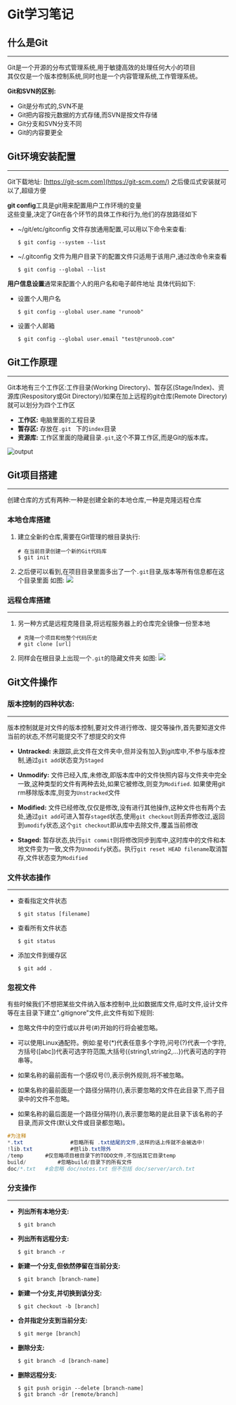 # Git学习笔记


## 什么是Git

---

Git是一个开源的分布式管理系统,用于敏捷高效的处理任何大小的项目  
其仅仅是一个版本控制系统,同时也是一个内容管理系统,工作管理系统。

**Git和SVN的区别:**
- Git是分布式的,SVN不是
- Git把内容按元数据的方式存储,而SVN是按文件存储
- Git分支和SVN分支不同
- Git的内容要更全

## Git环境安装配置 
---
Git下载地址: [https://git-scm.com](https://git-scm.com/)
之后傻瓜式安装就可以了,超级方便

**git config**工具是git用来配置用户工作环境的变量  
这些变量,决定了Git在各个环节的具体工作和行为,他们的存放路径如下

- ~/git/etc/gitconfig 文件存放通用配置,可以用以下命令来查看:
   ```shell
   $ git config --system --list
   ``` 
 - ~/.gitconfig 文件为用户目录下的配置文件只适用于该用户,通过改命令来查看
   ```shell
   $ git config --global --list
   ``` 


**用户信息设置**通常来配置个人的用户名和电子邮件地址
具体代码如下:
* 设置个人用户名
  ```shell
  $ git config --global user.name "runoob"
  ```
* 设置个人邮箱
  ```shell
  $ git config --global user.email "test@runoob.com"
  ```

## Git工作原理
---

Git本地有三个工作区:工作目录(Working Directory)、暂存区(Stage/Index)、资源库(Respository或Git Directory)/如果在加上远程的git仓库(Remote Directory)就可以划分为四个工作区  

- **工作区:** 电脑里面的工程目录
- **暂存区:** 存放在```.git ``` 下的```index```目录
- **资源库:** 工作区里面的隐藏目录```.git```,这个不算工作区,而是Git的版本库。


![output](https://note.youdao.com/yws/api/personal/file/WEB4e4d3b7e45cf1607c096bd7387e30bf8?method=download&shareKey=6dacdea9171258b704cde77a80077e53)


## Git项目搭建
---

创建仓库的方式有两种:一种是创建全新的本地仓库,一种是克隆远程仓库


### 本地仓库搭建

1. 建立全新的仓库,需要在Git管理的根目录执行:
    ```shell
    # 在当前目录创建一个新的Git代码库
    $ git init
    ```
    
    
2. 之后便可以看到,在项目目录里面多出了一个`.git`目录,版本等所有信息都在这个目录里面
	如图:
    ![](https://note.youdao.com/yws/api/personal/file/WEBcbcfd449663bb9069e5370036a7126c7?method=download&shareKey=3a8e484169d15083626b4a697b94d536)

### 远程仓库搭建
---

1. 另一种方式是远程克隆目录,将远程服务器上的仓库完全镜像一份至本地
	```shell
    # 克隆一个项目和他整个代码历史
    # git clone [url]
	```
 2. 同样会在根目录上出现一个`.git`的隐藏文件夹
	如图:
    ![](https://note.youdao.com/yws/api/personal/file/WEB872dd9c26b09d715d1133e78362e61fb?method=download&shareKey=ba235dceb1d3a612d60a2b2479cfbd84)
    
## Git文件操作

### 版本控制的四种状态:

---
 
版本控制就是对文件的版本控制,要对文件进行修改、提交等操作,首先要知道文件当前的状态,不然可能提交不了想提交的文件
 - **Untracked:** 未跟踪,此文件在文件夹中,但并没有加入到git库中,不参与版本控制,通过`git add`状态变为`Staged`
 
 - **Unmodify:** 文件已经入库,未修改,即版本库中的文件快照内容与文件夹中完全一致,这种类型的文件有两种去处,如果它被修改,则变为`Modified`. 如果使用git rm移除版本库,则变为`Unstracked`文件

- **Modified:** 文件已经修改,仅仅是修改,没有进行其他操作,这种文件也有两个去处,通过`git add`可进入暂存`staged`状态,使用`git checkout`则丢弃修改过,返回到`umodify`状态,这个`git checkout`即从库中去除文件,覆盖当前修改

- **Staged:** 暂存状态,执行`git commit`则将修改同步到库中,这时库中的文件和本地文件变为一致,文件为`Unmodify`状态。执行`git reset HEAD filename`取消暂存,文件状态变为`Modified`


### 文件状态操作

---
- 查看指定文件状态
	```shell
    $ git status [filename]
    ```
 - 查看所有文件状态
 	 ```shell
    $ git status
    ```
- 添加文件到缓存区
	```shell
    $ git add .
    ```
    
### 忽视文件

有些时候我们不想把某些文件纳入版本控制中,比如数据库文件,临时文件,设计文件等在主目录下建立".gitignore"文件,此文件有如下规则:

- 忽略文件中的空行或以井号(#)开始的行将会被忽略。

- 可以使用Linux通配符。例如:星号(*)代表任意多个字符,问号(?)代表一个字符,方括号([abc])代表可选字符范围,大括号({string1,string2,...})代表可选的字符串等。

- 如果名称的最前面有一个感叹号(!),表示例外规则,将不被忽略。

- 如果名称的最前面是一个路径分隔符(/),表示要忽略的文件在此目录下,而子目录中的文件不忽略。

- 如果名称的最后面是一个路径分隔符(/),表示要忽略的是此目录下该名称的子目录,而非文件(默认文件或目录都忽略)。


```vs
#为注释
*.txt        		#忽略所有 .txt结尾的文件,这样的话上传就不会被选中!
!lib.txt     		#但lib.txt除外
/temp      	#仅忽略项目根目录下的TODO文件,不包括其它目录temp
build/      	#忽略build/目录下的所有文件
doc/*.txt  	#会忽略 doc/notes.txt 但不包括 doc/server/arch.txt
```

### 分支操作
---

- **列出所有本地分支:**
	```shell
    $ git branch
    ```
- **列出所有远程分支:**
	```shell
    $ git branch -r
    ```
 - **新建一个分支,但依然停留在当前分支:**
	```shell
    $ git branch [branch-name]
    ```
- **新建一个分支,并切换到该分支:**
	```shell
    $ git checkout -b [branch]
    ```
- **合并指定分支到当前分支:**
	```shell
    $ git merge [branch]
    ```
 - **删除分支:**
	```shell
    $ git branch -d [branch-name]
    ```
 - **删除远程分支:**
	```shell
    $ git push origin --delete [branch-name]
    $ git branch -dr [remote/branch]
    ```


